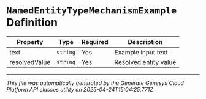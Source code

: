 # `NamedEntityTypeMechanismExample` Definition

| Property | Type | Required | Description |
|----------|------|----------|-------------|
| text | `string` | Yes | Example input text |
| resolvedValue | `string` | Yes | Resolved entity value |

---

*This file was automatically generated by the Generate Genesys Cloud Platform API classes utility on 2025-04-24T15:04:25.771Z*